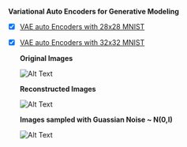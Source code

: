 **Variational Auto Encoders for Generative Modeling** 


- [x] [VAE auto Encoders with 28x28 MNIST](https://github.com/santanupattanayak1/ML_DS_Catalog-/tree/master/AV%20Rampaging%20DataHulk)

- [x] [VAE auto Encoders with 32x32 MNIST](https://github.com/santanupattanayak1/ML_DS_Catalog-/tree/master/DCGAN%20for%20MNIST)

	**Original Images**

	![Alt Text](DCGAN_MNIST_training_images_evolution/gan_mnist.gif)

	**Reconstructed Images**

	![Alt Text](DCGAN_MNIST_training_images_evolution/gan_mnist.gif)

	**Images sampled with Guassian Noise ~ N(0,I)**

	![Alt Text](DCGAN_MNIST_training_images_evolution/gan_mnist.gif)










